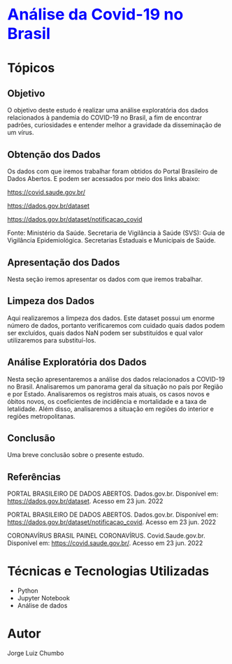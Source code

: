 <h1 style='color: blue; font-size: 36px; font-weight: bold;'>Análise da Covid-19 no Brasil</h1>

# Tópicos
## Objetivo
O objetivo deste estudo é realizar uma análise exploratória dos dados relacionados à pandemia do COVID-19 no Brasil, a fim de encontrar padrões, curiosidades e entender melhor a gravidade da disseminação de um vírus.
## Obtenção dos Dados
Os dados com que iremos trabalhar foram obtidos do Portal Brasileiro de Dados Abertos. E podem ser acessados por meio dos links abaixo:

https://covid.saude.gov.br/

https://dados.gov.br/dataset

https://dados.gov.br/dataset/notificacao_covid

Fonte: Ministério da Saúde. Secretaria de Vigilância à Saúde (SVS): Guia de Vigilância Epidemiológica. Secretarias Estaduais e Municipais de Saúde.
## Apresentação dos Dados
Nesta seção iremos apresentar os dados com que iremos trabalhar.
## Limpeza dos Dados
Aqui realizaremos a limpeza dos dados. Este dataset possui um enorme número de dados, portanto verificaremos com cuidado quais dados podem ser excluídos, quais dados NaN podem ser substituídos e qual valor utilizaremos para substituí-los.
## Análise Exploratória dos Dados
Nesta seção apresentaremos a análise dos dados relacionados a COVID-19 no Brasil. Analisaremos um panorama geral da situação no país por Região e por Estado. Analisaremos os registros mais atuais, os casos novos e óbitos novos, os coeficientes de incidência e mortalidade e a taxa de letalidade. Além disso, analisaremos a situação em regiões do interior e regiões metropolitanas.
## Conclusão
Uma breve conclusão sobre o presente estudo.
## Referências
PORTAL BRASILEIRO DE DADOS ABERTOS. Dados.gov.br. Disponível em: https://dados.gov.br/dataset. Acesso em 23 jun. 2022

PORTAL BRASILEIRO DE DADOS ABERTOS. Dados.gov.br. Disponível em: https://dados.gov.br/dataset/notificacao_covid. Acesso em 23 jun. 2022

CORONAVÍRUS BRASIL PAINEL CORONAVÍRUS. Covid.Saude.gov.br. Disponível em: https://covid.saude.gov.br/. Acesso em 23 jun. 2022
# Técnicas e Tecnologias Utilizadas
 - Python
 - Jupyter Notebook
 - Análise de dados
# Autor
Jorge Luiz Chumbo
